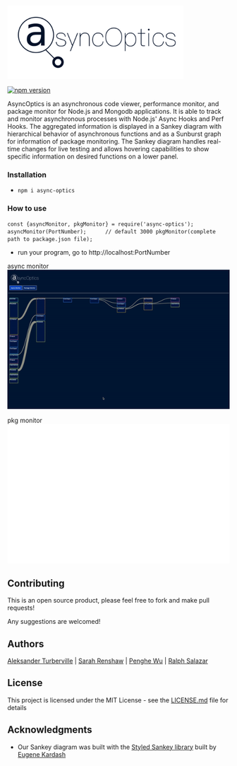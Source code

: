 <img src="readme/new-logo.png" width="400"/>

[![npm version](https://badge.fury.io/js/async-optics.svg)](https://badge.fury.io/js/async-optics)

AsyncOptics is an asynchronous code viewer, performance monitor, and package monitor for Node.js and Mongodb applications. It is able to track and monitor asynchronous processes with Node.js' Async Hooks and Perf Hooks. The aggregated information is displayed in a Sankey diagram with hierarchical behavior of asynchronous functions and as a Sunburst graph for information of package monitoring. The Sankey diagram handles real-time changes for live testing and allows hovering capabilities to show specific information on desired functions on a lower panel.  

### Installation

- `npm i async-optics`

### How to use

`
const {asyncMonitor, pkgMonitor} = require('async-optics');
asyncMonitor(PortNumber);      // default 3000
pkgMonitor(complete path to package.json file);
`
- run your program, go to http://localhost:PortNumber

async monitor
<img src="readme/async.gif" width="800"/>

pkg monitor
<img src="readme/pm.gif" width="800"/>


## Contributing

This is an open source product, please feel free to fork and make pull requests!

Any suggestions are welcomed!

## Authors

[Aleksander Turberville](https://github.com/Aturberv) | [Sarah Renshaw](https://github.com/sartra) | [Penghe Wu](https://github.com/wupenghe92) | [Ralph Salazar](https://github.com/pjr4lph)

## License

This project is licensed under the MIT License - see the [LICENSE.md](LICENSE.md) file for details

## Acknowledgments
* Our Sankey diagram was built with the [Styled Sankey library](https://github.com/northam/styled_sankey/) built by [Eugene Kardash](https://github.com/northam)
